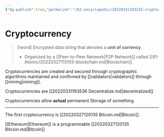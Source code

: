 ```yaml
---
{"dg-publish":true,"permalink":"/62-encyclopedic/20220331193235-cryptocurrency/","dgHomeLink":true,"dgPassFrontmatter":false}
---
```



# Cryptocurrency

> [!word]
> Encrypted data string that denotes a **unit of currency**.
>
> - Organized by a [[Peer-to-Peer Network|P2P Network]] called [[61-Atomic/20220327115103-blockchain.md|Blockchain]]

Cryptocurrencies are created and secured through cryptographic algorithms maintained and confirmed by [[validators|validators]] through [[mining|mining]].

Cryptocurrencies are [[20220331193536 Decentralize.md|decentralized]]

Cryptocurrencies allow **actual** permanent Storage of something

---

The first cryptocurrency is [[20220327120135 Bitcoin.md|Bitcoin]].

[[Ethereum|Ethereum]] is a programmable [[20220327120135 Bitcoin.md|Bitcoin]]
